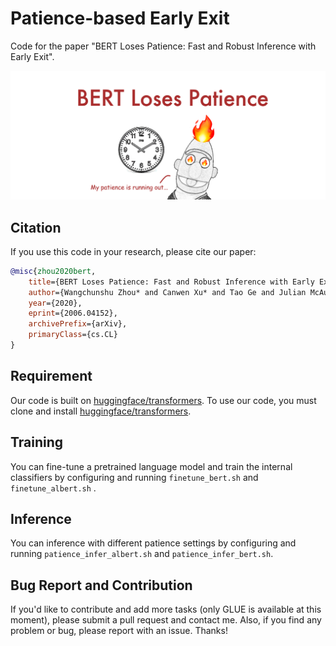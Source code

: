 # Patience-based Early Exit

Code for the paper "BERT Loses Patience: Fast and Robust Inference with Early Exit".

![PABEE](https://github.com/JetRunner/PABEE/raw/master/bert-loses-patience.png)

## Citation
If you use this code in your research, please cite our paper:
```bibtex
@misc{zhou2020bert,
    title={BERT Loses Patience: Fast and Robust Inference with Early Exit},
    author={Wangchunshu Zhou* and Canwen Xu* and Tao Ge and Julian McAuley and Ke Xu and Furu Wei},
    year={2020},
    eprint={2006.04152},
    archivePrefix={arXiv},
    primaryClass={cs.CL}
}
```

## Requirement
Our code is built on [huggingface/transformers](https://github.com/huggingface/transformers). To use our code, you must clone and install [huggingface/transformers](https://github.com/huggingface/transformers).

## Training

You can fine-tune a pretrained language model and train the internal classifiers by configuring and running `finetune_bert.sh` and `finetune_albert.sh` .

## Inference

You can inference with different patience settings by configuring and running `patience_infer_albert.sh` and `patience_infer_bert.sh`.

## Bug Report and Contribution
If you'd like to contribute and add more tasks (only GLUE is available at this moment), please submit a pull request and contact me. Also, if you find any problem or bug, please report with an issue. Thanks!

